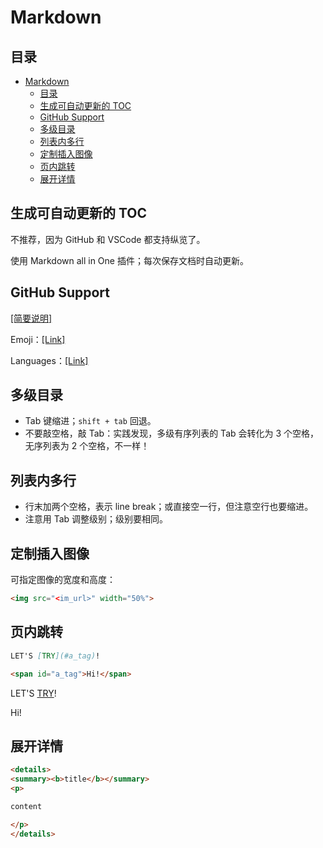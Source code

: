 # Markdown

## 目录

- [Markdown](#markdown)
  - [目录](#目录)
  - [生成可自动更新的 TOC](#生成可自动更新的-toc)
  - [GitHub Support](#github-support)
  - [多级目录](#多级目录)
  - [列表内多行](#列表内多行)
  - [定制插入图像](#定制插入图像)
  - [页内跳转](#页内跳转)
  - [展开详情](#展开详情)

## 生成可自动更新的 TOC

不推荐，因为 GitHub 和 VSCode 都支持纵览了。

使用 Markdown all in One 插件；每次保存文档时自动更新。

## GitHub Support

[\[简要说明\]](https://enterprise.github.com/downloads/en/markdown-cheatsheet.pdf)

Emoji：[\[Link\]](https://www.webfx.com/tools/emoji-cheat-sheet/)

Languages：[\[Link\]](https://github.com/github/linguist/blob/master/lib/linguist/languages.yml)

## 多级目录

- Tab 键缩进；`shift + tab` 回退。
- 不要敲空格，敲 Tab：实践发现，多级有序列表的 Tab 会转化为 3 个空格，无序列表为 2 个空格，不一样！

## 列表内多行

- 行末加两个空格，表示 line break；或直接空一行，但注意空行也要缩进。
- 注意用 Tab 调整级别；级别要相同。

## 定制插入图像

可指定图像的宽度和高度：

```markdown
<img src="<im_url>" width="50%">
```

## 页内跳转

```markdown
LET'S [TRY](#a_tag)!

<span id="a_tag">Hi!</span>
```

LET'S [TRY](#a_tag)!

<span id="a_tag">Hi!</span>

## 展开详情

```markdown
<details>
<summary><b>title</b></summary>
<p>

content

</p>
</details>
```
